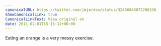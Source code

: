 ```yaml
---
canonicalURL: https://twitter.com/jmjordan/status/32456940072206338
ShowCanonicalLink: true
CanonicalLinkText: View original on
date: 2011-02-01T15:15:12+00:00
---
```

Eating an orange is a very messy exercise.